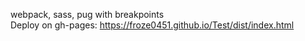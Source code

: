 webpack, sass, pug with breakpoints<br>
Deploy on gh-pages:
https://froze0451.github.io/Test/dist/index.html
